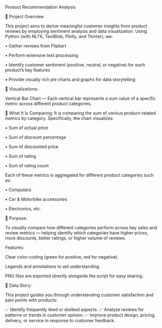 Product Recommendation Analysis

🔹 Project Overview

This project aims to derive meaningful customer insights from product reviews by employing sentiment analysis and data visualization.
Using Python (with NLTK, TextBlob, Plotly, and Tkinter), we:

•	Gather reviews from Flipkart

•	Perform extensive text processing

•	Identify customer sentiment (positive, neutral, or negative) for each product’s key features

•	Provide visually rich pie charts and graphs for data storytelling

🔹 Visualizations:

Vertical Bar Chart — Each vertical bar represents a sum value of a specific metric across different product categories.

🔹 What It Is Comparing:
   It is comparing the sum of various product-related metrics by category. Specifically, the chart visualizes:

•	Sum of actual price

•	Sum of discount percentage

•	Sum of discounted price

•	Sum of rating

•	Sum of rating count

Each of these metrics is aggregated for different product categories such as:

•	Computers

•	Car & Motorbike accessories

•	Electronics, etc.

🔹 Purpose:

To visually compare how different categories perform across key sales and review metrics — helping identify which categories have higher prices, more discounts, better ratings, or higher volume of reviews.

Features:

Clear color-coding (green for positive, red for negative).

Legends and annotations to aid understanding.

PNG files are exported directly alongside the script for easy sharing.



🔹 Data Story:


This project guides you through understanding customer satisfaction and pain points with products:

✅ Identify frequently liked or disliked aspects.
✅ Analyze reviews for patterns or trends in customer opinion.
✅ Improve product design, pricing, delivery, or service in response to customer feedback.

